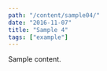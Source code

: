 ```yaml
---
path: "/content/sample04/"
date: "2016-11-07"
title: "Sample 4"
tags: ["example"]
---
```


Sample content.